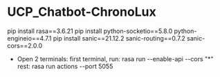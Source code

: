 # UCP_Chatbot-ChronoLux

pip install rasa==3.6.21
pip install python-socketio==5.8.0 python-engineio==4.7.1
pip install sanic==21.12.2 sanic-routing==0.7.2 sanic-cors==2.0.0

* Open 2 terminals:
first terminal, run: rasa run --enable-api --cors "*"
rest: rasa run actions --port 5055
